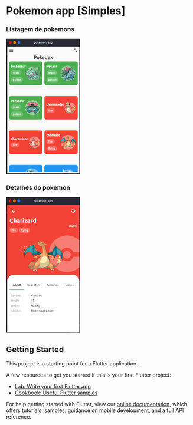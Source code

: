 # Pokemon app [Simples]

### Listagem de pokemons
<img width="200" src="home.png">  <br>

### Detalhes do pokemon
<img width="200" src="poke_details.png">

## Getting Started

This project is a starting point for a Flutter application.

A few resources to get you started if this is your first Flutter project:

- [Lab: Write your first Flutter app](https://flutter.dev/docs/get-started/codelab)
- [Cookbook: Useful Flutter samples](https://flutter.dev/docs/cookbook)

For help getting started with Flutter, view our
[online documentation](https://flutter.dev/docs), which offers tutorials,
samples, guidance on mobile development, and a full API reference.

